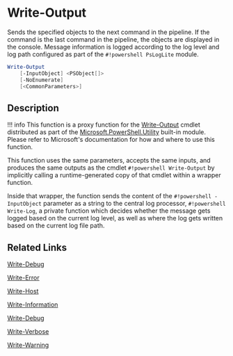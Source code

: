 # Write-Output

Sends the specified objects to the next command in the pipeline. If the command is the last command in the pipeline, the objects are displayed in the console. Message information is logged according to the log level and log path configured as part of the `#!powershell PsLogLite` module.

```powershell
Write-Output
    [-InputObject] <PSObject[]>
    [-NoEnumerate]
    [<CommonParameters>]
```

## Description

!!! info
    This function is a proxy function for the [Write-Output](https://docs.microsoft.com/en-us/powershell/module/microsoft.powershell.utility/write-output) cmdlet distributed as part of the [Microsoft.PowerShell.Utility](https://docs.microsoft.com/en-us/powershell/module/microsoft.powershell.utility/) built-in module. Please refer to Microsoft's documentation for how and where to use this function.

This function uses the same parameters, accepts the same inputs, and produces the same outputs as the cmdlet `#!powershell Write-Output` by implicitly calling a runtime-generated copy of that cmdlet within a wrapper function.

Inside that wrapper, the function sends the content of the `#!powershell -InputObject` parameter as a string to the central log processor, `#!powershell Write-Log`, a private function which decides whether the message gets logged based on the current log level, as well as where the log gets written based on the current log file path.

## Related Links

[Write-Debug](./Write-Debug.md)

[Write-Error](./Write-Error.md)

[Write-Host](./Write-Host.md)

[Write-Information](./Write-Information.md)

[Write-Debug](./Write-Debug.md)

[Write-Verbose](./Write-Verbose.md)

[Write-Warning](./Write-Warning.md)